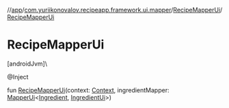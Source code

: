 //[app](../../../index.md)/[com.yuriikonovalov.recipeapp.framework.ui.mapper](../index.md)/[RecipeMapperUi](index.md)/[RecipeMapperUi](-recipe-mapper-ui.md)

# RecipeMapperUi

[androidJvm]\

@Inject

fun [RecipeMapperUi](-recipe-mapper-ui.md)(context: [Context](https://developer.android.com/reference/kotlin/android/content/Context.html), ingredientMapper: [MapperUi](../../com.yuriikonovalov.recipeapp.presentation/-mapper-ui/index.md)&lt;[Ingredient](../../com.yuriikonovalov.recipeapp.application.entities/-ingredient/index.md), [IngredientUi](../../com.yuriikonovalov.recipeapp.presentation.model/-ingredient-ui/index.md)&gt;)
